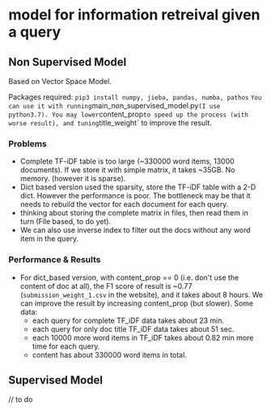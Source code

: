 # model for information retreival given a query
## Non Supervised Model
Based on Vector Space Model.

Packages required: `pip3 install numpy, jieba, pandas, numba, pathos`
`
You can use it with running `main_non_supervised_model.py` (I use python3.7).
You may lower `content_prop` to speed up the process (with worse result), and tuning `title_weight` to improve the result.
### Problems
- Complete TF-iDF table is too large (~330000 word items, 13000 documents). If we store it with simple matrix, it takes ~35GB. No memory. (however it is sparse). 
- Dict based version used the sparsity, store the TF-iDF table with a 2-D dict. However the performance is poor. The bottleneck may be that it needs to rebuild the vector for each document for each query.
- thinking about storing the complete matrix in files, then read them in turn (File based, to do yet). 
- We can also use inverse index to filter out the docs without any word item in the query.

### Performance & Results
- For dict_based version, with content_prop == 0 (i.e. don't use the content of doc at all), the F1 score of result is ~0.77 (`submission_weight_1.csv` in the website), and it takes about 8 hours. We can improve the result by increasing content_prop (but slower). Some data:
    - each query for complete TF_iDF data takes about 23 min.
    - each query for only doc title TF_iDF data takes about 51 sec.
    - each 10000 more word items in TF_iDF takes about 0.82 min more time for each query.
    - content has about 330000 word items in total.



## Supervised Model
// to do
